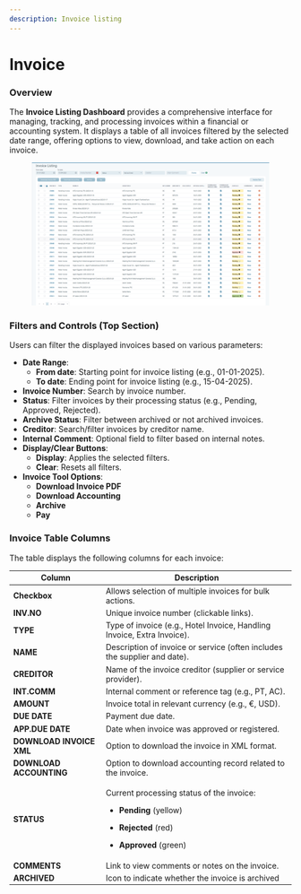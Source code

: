 ```yaml
---
description: Invoice listing
---
```


# Invoice

### Overview

The **Invoice Listing Dashboard** provides a comprehensive interface for managing, tracking, and processing invoices within a financial or accounting system. It displays a table of all invoices filtered by the selected date range, offering options to view, download, and take action on each invoice.

<figure><img src=".gitbook/assets/image.png" alt=""><figcaption></figcaption></figure>

### Filters and Controls (Top Section)

Users can filter the displayed invoices based on various parameters:

* **Date Range**:
  * **From date**: Starting point for invoice listing (e.g., 01-01-2025).
  * **To date**: Ending point for invoice listing (e.g., 15-04-2025).
* **Invoice Number**: Search by invoice number.
* **Status**: Filter invoices by their processing status (e.g., Pending, Approved, Rejected).
* **Archive Status**: Filter between archived or not archived invoices.
* **Creditor**: Search/filter invoices by creditor name.
* **Internal Comment**: Optional field to filter based on internal notes.
* **Display/Clear Buttons**:
  * **Display**: Applies the selected filters.
  * **Clear**: Resets all filters.
* **Invoice Tool Options**:
  * **Download Invoice PDF**
  * **Download Accounting**
  * **Archive**
  * **Pay**

### Invoice Table Columns

The table displays the following columns for each invoice:

| Column                   | Description                                                                                                                                                                                              |
| ------------------------ | -------------------------------------------------------------------------------------------------------------------------------------------------------------------------------------------------------- |
| **Checkbox**             | Allows selection of multiple invoices for bulk actions.                                                                                                                                                  |
| **INV.NO**               | Unique invoice number (clickable links).                                                                                                                                                                 |
| **TYPE**                 | Type of invoice (e.g., Hotel Invoice, Handling Invoice, Extra Invoice).                                                                                                                                  |
| **NAME**                 | Description of invoice or service (often includes the supplier and date).                                                                                                                                |
| **CREDITOR**             | Name of the invoice creditor (supplier or service provider).                                                                                                                                             |
| **INT.COMM**             | Internal comment or reference tag (e.g., PT, AC).                                                                                                                                                        |
| **AMOUNT**               | Invoice total in relevant currency (e.g., €, USD).                                                                                                                                                       |
| **DUE DATE**             | Payment due date.                                                                                                                                                                                        |
| **APP.DUE DATE**         | Date when invoice was approved or registered.                                                                                                                                                            |
| **DOWNLOAD INVOICE XML** | Option to download the invoice in XML format.                                                                                                                                                            |
| **DOWNLOAD ACCOUNTING**  | Option to download accounting record related to the invoice.                                                                                                                                             |
| **STATUS**               | <p>Current processing status of the invoice:</p><ul><li><strong>Pending</strong> (yellow)</li></ul><ul><li><strong>Rejected</strong> (red)</li></ul><ul><li><strong>Approved</strong> (green) </li></ul> |
|  **COMMENTS**            | Link to view comments or notes on the invoice.                                                                                                                                                           |
| **ARCHIVED**             | Icon to indicate whether the invoice is archived                                                                                                                                                         |

